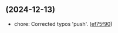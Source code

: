 ##  (2024-12-13)

* chore: Corrected typos 'push'. ([ef75f90](https://github.com/KamilAdd-Byte/commiting-workshop/commit/ef75f90))



